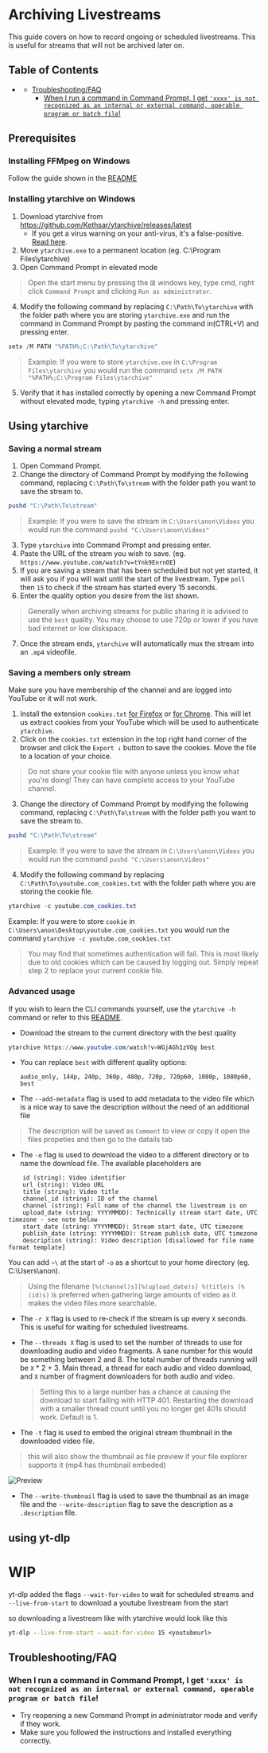 # Archiving Livestreams <!-- omit in toc -->

This guide covers on how to record ongoing or scheduled livestreams. This is useful for streams that will not be archived later on.

## Table of Contents <!-- omit in toc -->

- [](#)
  - [Troubleshooting/FAQ](#troubleshootingfaq)
    - [When I run a command in Command Prompt, I get `'xxxx' is not recognized as an internal or external command, operable program or batch file`!](#when-i-run-a-command-in-command-prompt-i-get-xxxx-is-not-recognized-as-an-internal-or-external-command-operable-program-or-batch-file)

## Prerequisites

### Installing FFMpeg on Windows

Follow the guide shown in the [README](README.md#prerequisites)

### Installing ytarchive on Windows

1. Download ytarchive from <https://github.com/Kethsar/ytarchive/releases/latest>
   - If you get a virus warning on your anti-virus, it's a false-positive. [Read here](https://github.com/Kethsar/ytarchive/issues/9).
2. Move `ytarchive.exe` to a permanent location (eg. C:\Program Files\ytarchive)
3. Open Command Prompt in elevated mode

> Open the start menu by pressing the ⊞ windows key, type cmd, right click `Command Prompt` and clicking `Run as administrator`.

4. Modify the following command by replacing `C:\Path\To\ytarchive` with the folder path where you are storing `ytarchive.exe` and run the command in Command Prompt by pasting the command in(CTRL+V) and pressing enter.

```powershell
setx /M PATH "%PATH%;C:\Path\To\ytarchive"
```

>Example: If you were to store `ytarchive.exe` in `C:\Program Files\ytarchive` you would run the command `setx /M PATH "%PATH%;C:\Program Files\ytarchive"`

5. Verify that it has installed correctly by opening a new Command Prompt without elevated mode, typing `ytarchive -h` and pressing enter.

## Using ytarchive

### Saving a normal stream

1. Open Command Prompt.
2. Change the directory of Command Prompt by modifying the following command, replacing `C:\Path\To\stream` with the folder path you want to save the stream to.

```powershell
pushd "C:\Path\To\stream"
```

>Example: If you were to save the stream in `C:\Users\anon\Videos` you would run the command `pushd "C:\Users\anon\Videos"`

3. Type `ytarchive` into Command Prompt and pressing enter.
4. Paste the URL of the stream you wish to save. (eg. `https://www.youtube.com/watch?v=tYnk9EnrnOE`)
5. If you are saving a stream that has been scheduled but not yet started, it will ask you if you will wait until the start of the livestream. Type `poll` then `15` to check if the stream has started every 15 seconds.
6. Enter the quality option you desire from the list shown.

> Generally when archiving streams for public sharing it is advised to use the `best` quality. You may choose to use 720p or lower if you have bad internet or low diskspace.

7. Once the stream ends, `ytarchive` will automatically mux the stream into an `.mp4` videofile.

### Saving a members only stream

Make sure you have membership of the channel and are logged into YouTube or it will not work.

1. Install the extension `cookies.txt` [for Firefox](https://addons.mozilla.org/en-US/firefox/addon/cookies-txt/) or [for Chrome](https://chrome.google.com/webstore/detail/get-cookiestxt/bgaddhkoddajcdgocldbbfleckgcbcid). This will let us extract cookies from your YouTube which will be used to authenticate `ytarchive`.
2. Click on the `cookies.txt` extension in the top right hand corner of the browser and click the `Export ↓` button to save the cookies. Move the file to a location of your choice.

> Do not share your cookie file with anyone unless you know what you're doing! They can have complete access to your YouTube channel.

3. Change the directory of Command Prompt by modifying the following command, replacing `C:\Path\To\stream` with the folder path you want to save the stream to.

```powershell
pushd "C:\Path\To\stream"
```

>Example: If you were to save the stream in `C:\Users\anon\Videos` you would run the command `pushd "C:\Users\anon\Videos"`

4. Modify the following command by replacing `C:\Path\To\youtube.com_cookies.txt` with the folder path where you are storing the cookie file.

```powershell
ytarchive -c youtube.com_cookies.txt
```

Example: If you were to store `cookie` in `C:\Users\anon\Desktop\youtube.com_cookies.txt` you would run the command `ytarchive -c youtube.com_cookies.txt`

>You may find that sometimes authentication will fail. This is most likely due to old cookies which can be caused by logging out. Simply repeat step 2 to replace your current cookie file.

### Advanced usage

If you wish to learn the CLI commands yourself, use the `ytarchive -h` command or refer to this [README](https://github.com/Kethsar/ytarchive/blob/master/README.md).

- Download the stream to the current directory with the best quality

```powershell
ytarchive https://www.youtube.com/watch?v=WGjAGh1zVQg best
```

- You can replace `best` with different quality options:

   `audio_only, 144p, 240p, 360p, 480p, 720p, 720p60, 1080p, 1080p60, best`

- The `--add-metadata` flag is used to add metadata to the video file which is a nice way to save the description without the need of an additional file

> The description will be saved as `Comment` to view or copy it open the files propeties and then go to the datails tab

- The `-o` flag is used to download the video to a different directory or to name the download file. The available placeholders are

```text
	id (string): Video identifier
	url (string): Video URL
	title (string): Video title
	channel_id (string): ID of the channel
	channel (string): Full name of the channel the livestream is on
	upload_date (string: YYYYMMDD): Technically stream start date, UTC timezone - see note below
	start_date (string: YYYYMMDD): Stream start date, UTC timezone
	publish_date (string: YYYYMMDD): Stream publish date, UTC timezone
	description (string): Video description [disallowed for file name format template]
```

You can add `~\` at the start of `-o` as a shortcut to your home directory (eg. C:\Users\anon).

> Using the filename `[%(channel)s][%(upload_date)s] %(title)s (%(id)s)` is preferred when gathering large amounts of video as it makes the video files more searchable.

- The `-r X` flag is used to re-check if the stream is up every `X` seconds. This is useful for waiting for scheduled livestreams.

- The `--threads X` flag is used to set the number of threads to use for downloading audio and video fragments. A sane number for this would be something between 2 and 8.
The total number of threads running will be `X` * 2 + 3. Main thread, a thread for each audio and video download, and `X` number of fragment downloaders for both audio and video.

	> Setting this to a large number has a chance at causing the download
	>	to start failing with HTTP 401. Restarting the download with a smaller
	>	thread count until you no longer get 401s should work. Default is 1.

- The `-t` flag is used to embed the original stream thumbnail in the downloaded video file.

> this will also show the thumbnail as file preview if your file explorer supports it (mp4 has thumbnail embeded)

![Preview](https://raw.githubusercontent.com/Lytexx/hollow_memories/master/assets/post_process_difference.png)

- The `--write-thumbnail` flag is used to save the thumbnail as an image file and the `--write-description` flag to save the description as a `.description` file.


## using yt-dlp

# WIP <!-- omit in toc -->

yt-dlp added the flags `--wait-for-video` to wait for scheduled streams
and `--live-from-start` to download a youtube livestream from the start

so downloading a livestream like with ytarchive would look like this
```cmd
yt-dlp --live-from-start --wait-for-video 15 <youtubeurl>

```


## Troubleshooting/FAQ

### When I run a command in Command Prompt, I get `'xxxx' is not recognized as an internal or external command, operable program or batch file`!

- Try reopening a new Command Prompt in administrator mode and verify if they work.
- Make sure you followed the instructions and installed everything correctly.
